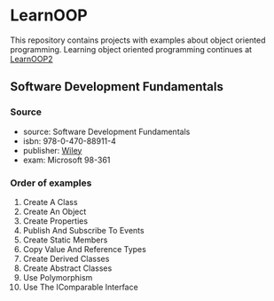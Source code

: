 # LearnOOP
This repository contains projects with examples about object oriented programming.
Learning object oriented programming continues at [LearnOOP2](https://github.com/aschutgh/LearnOOP2)

## Software Development Fundamentals

### Source
* source: Software Development Fundamentals
* isbn: 978-0-470-88911-4
* publisher: [Wiley](https://www.wiley.com/en-us/Exam+98+361+MTA+Software+Development+Fundamentals-p-9780470889114)
* exam: Microsoft 98-361

### Order of examples
1. Create A Class
2. Create An Object
3. Create Properties
4. Publish And Subscribe To Events
5. Create Static Members
6. Copy Value And Reference Types
7. Create Derived Classes
8. Create Abstract Classes
9. Use Polymorphism
10. Use The IComparable Interface